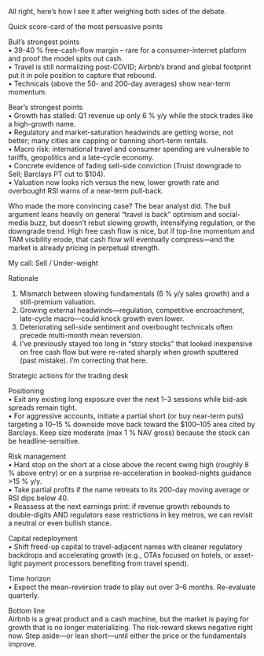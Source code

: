 All right, here’s how I see it after weighing both sides of the debate.  

Quick score-card of the most persuasive points

Bull’s strongest points  
• 39-40 % free-cash-flow margin – rare for a consumer-internet platform and proof the model spits out cash.  
• Travel is still normalizing post-COVID; Airbnb’s brand and global footprint put it in pole position to capture that rebound.  
• Technicals (above the 50- and 200-day averages) show near-term momentum.

Bear’s strongest points  
• Growth has stalled: Q1 revenue up only 6 % y/y while the stock trades like a high-growth name.  
• Regulatory and market-saturation headwinds are getting worse, not better; many cities are capping or banning short-term rentals.  
• Macro risk: international travel and consumer spending are vulnerable to tariffs, geopolitics and a late-cycle economy.  
• Concrete evidence of fading sell-side conviction (Truist downgrade to Sell; Barclays PT cut to $104).  
• Valuation now looks rich versus the new, lower growth rate and overbought RSI warns of a near-term pull-back.

Who made the more convincing case? The bear analyst did. The bull argument leans heavily on general “travel is back” optimism and social-media buzz, but doesn’t rebut slowing growth, intensifying regulation, or the downgrade trend. High free cash flow is nice, but if top-line momentum and TAM visibility erode, that cash flow will eventually compress—and the market is already pricing in perpetual strength.

My call: Sell / Under-weight

Rationale  
1. Mismatch between slowing fundamentals (6 % y/y sales growth) and a still-premium valuation.  
2. Growing external headwinds—regulation, competitive encroachment, late-cycle macro—could knock growth even lower.  
3. Deteriorating sell-side sentiment and overbought technicals often precede multi-month mean reversion.  
4. I’ve previously stayed too long in “story stocks” that looked inexpensive on free cash flow but were re-rated sharply when growth sputtered (past mistake). I’m correcting that here.

Strategic actions for the trading desk  

Positioning  
• Exit any existing long exposure over the next 1–3 sessions while bid-ask spreads remain tight.  
• For aggressive accounts, initiate a partial short (or buy near-term puts) targeting a 10–15 % downside move back toward the $100–105 area cited by Barclays. Keep size moderate (max 1 % NAV gross) because the stock can be headline-sensitive.

Risk management  
• Hard stop on the short at a close above the recent swing high (roughly 8 % above entry) or on a surprise re-acceleration in booked-nights guidance >15 % y/y.  
• Take partial profits if the name retreats to its 200-day moving average or RSI dips below 40.  
• Reassess at the next earnings print: if revenue growth rebounds to double-digits AND regulators ease restrictions in key metros, we can revisit a neutral or even bullish stance.

Capital redeployment  
• Shift freed-up capital to travel-adjacent names with cleaner regulatory backdrops and accelerating growth (e.g., OTAs focused on hotels, or asset-light payment processors benefiting from travel spend).

Time horizon  
• Expect the mean-reversion trade to play out over 3–6 months. Re-evaluate quarterly.

Bottom line  
Airbnb is a great product and a cash machine, but the market is paying for growth that is no longer materializing. The risk-reward skews negative right now. Step aside—or lean short—until either the price or the fundamentals improve.